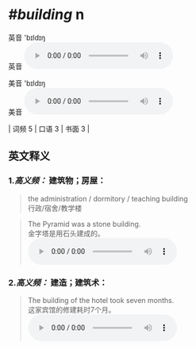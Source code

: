 # ***\#building*** n
英音 'bɪldɪŋ  
英音
<audio src="./media/building-B.aac" controls="controls"></audio>

美音 'bɪldɪŋ  
美音
<audio src="./media/building.aac" controls="controls"></audio>



| 词频 5 | 口语 3 | 书面 3 |  

英文释义
---
### 1.*高义频：* **建筑物；房屋：**  

 > the administration / dormitory / teaching building  
 > 行政/宿舍/教学楼    

 > The Pyramid was a stone building.   
 > 金字塔是用石头建成的。    
<audio src="./media/1-building.aac" controls="controls"></audio>

### 2.*高义频：* **建造；建筑术：**  

 > The building of the hotel took seven months.   
 > 这家宾馆的修建耗时7个月。    
<audio src="./media/2-building.aac" controls="controls"></audio>



